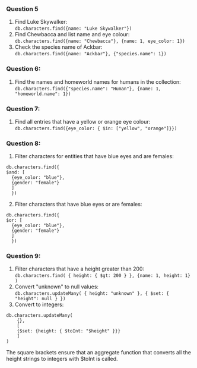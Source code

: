### Question 5

1. Find Luke Skywalker: <br>
`db.characters.find({name: "Luke Skywalker"})`
2. Find Chewbacca and list name and eye colour:<br>
`db.characters.find({name: "Chewbacca"}, {name: 1, eye_color: 1})`
3. Check the species name of Ackbar: <br>
`db.characters.find({name: "Ackbar"}, {"species.name": 1})`

### Question 6:

1. Find the names and homeworld names for humans in the collection: <br>
`db.characters.find({"species.name": "Human"}, {name: 1, "homeworld.name": 1})`

### Question 7:

1. Find all entries that have a yellow or orange eye colour:
`db.characters.find({eye_color: { $in: ["yellow", "orange"]}})`

### Question 8:

1. Filter characters for entities that have blue eyes and are females:
```mongosh
db.characters.find({ 
$and: [
  {eye_color: "blue"},
  {gender: "female"}
  ]
  })
```
2. Filter characters that have blue eyes or are females:
```mongosh
db.characters.find({ 
$or: [
  {eye_color: "blue"},
  {gender: "female"}
  ]
  })
```
### Question 9:

1. Filter characters that have a height greater than 200: <br>
`db.characters.find( { height: { $gt: 200 } }, {name: 1, height: 1} )`
2. Convert "unknown" to null values: <br>
`db.characters.updateMany(
    { height: "unknown" },
    { $set: { "height": null } })`
3. Convert to integers:
```
db.characters.updateMany(
    {},
    [
    {$set: {height: { $toInt: "$height" }}}
    ]
)
```
The square brackets ensure that an aggregate function that converts all the height strings to integers with $toInt is called.